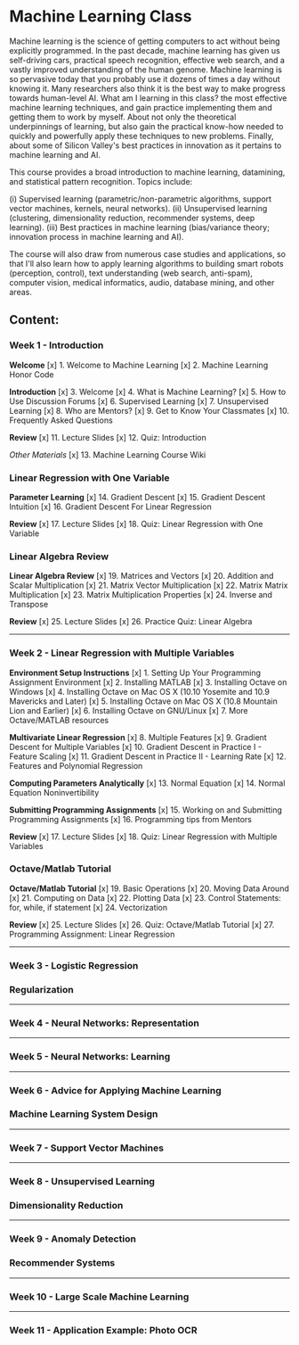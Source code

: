 # Machine Learning Class

Machine learning is the science of getting computers to act without being explicitly programmed. In the past decade, machine learning has given us self-driving cars, practical speech recognition, effective web search, and a vastly improved understanding of the human genome. Machine learning is so pervasive today that you probably use it dozens of times a day without knowing it. Many researchers also think it is the best way to make progress towards human-level AI. What am I learning in this class? the most effective machine learning techniques, and gain practice implementing them and getting them to work by myself. About not only the theoretical underpinnings of learning, but also gain the practical know-how needed to quickly and powerfully apply these techniques to new problems. Finally, about some of Silicon Valley's best practices in innovation as it pertains to machine learning and AI.

This course provides a broad introduction to machine learning, datamining, and statistical pattern recognition. Topics include:

(i) Supervised learning (parametric/non-parametric algorithms, support vector machines, kernels, neural networks).
(ii) Unsupervised learning (clustering, dimensionality reduction, recommender systems, deep learning).
(iii) Best practices in machine learning (bias/variance theory; innovation process in machine learning and AI).

The course will also draw from numerous case studies and applications, so that I'll also learn how to apply learning algorithms to building smart robots (perception, control), text understanding (web search, anti-spam), computer vision, medical informatics, audio, database mining, and other areas.

## Content:

### Week 1 - Introduction

**Welcome**
[x] 1. Welcome to Machine Learning
[x] 2. Machine Learning Honor Code

**Introduction**
[x] 3. Welcome
[x] 4. What is Machine Learning?
[x] 5. How to Use Discussion Forums
[x] 6. Supervised Learning
[x] 7. Unsupervised Learning
[x] 8. Who are Mentors?
[x] 9. Get to Know Your Classmates
[x] 10. Frequently Asked Questions

**Review**
[x] 11. Lecture Slides
[x] 12. Quiz: Introduction

*Other Materials*
[x] 13. Machine Learning Course Wiki

### Linear Regression with One Variable

**Parameter Learning**
[x] 14. Gradient Descent
[x] 15. Gradient Descent Intuition
[x] 16. Gradient Descent For Linear Regression

**Review**
[x] 17. Lecture Slides
[x] 18. Quiz: Linear Regression with One Variable

### Linear Algebra Review

**Linear Algebra Review**
[x] 19. Matrices and Vectors
[x] 20. Addition and Scalar Multiplication
[x] 21. Matrix Vector Multiplication
[x] 22. Matrix Matrix Multiplication
[x] 23. Matrix Multiplication Properties
[x] 24. Inverse and Transpose

**Review**
[x] 25. Lecture Slides
[x] 26. Practice Quiz: Linear Algebra

---

### Week 2 - Linear Regression with Multiple Variables

**Environment Setup Instructions**
[x] 1. Setting Up Your Programming Assignment Environment
[x] 2. Installing MATLAB
[x] 3. Installing Octave on Windows
[x] 4. Installing Octave on Mac OS X (10.10 Yosemite and 10.9 Mavericks and Later)
[x] 5. Installing Octave on Mac OS X (10.8 Mountain Lion and Earlier)
[x] 6. Installing Octave on GNU/Linux
[x] 7. More Octave/MATLAB resources

**Multivariate Linear Regression**
[x] 8. Multiple Features
[x] 9. Gradient Descent for Multiple Variables
[x] 10. Gradient Descent in Practice I - Feature Scaling
[x] 11. Gradient Descent in Practice II - Learning Rate
[x] 12. Features and Polynomial Regression

**Computing Parameters Analytically**
[x] 13. Normal Equation
[x] 14. Normal Equation Noninvertibility

**Submitting Programming Assignments**
[x] 15. Working on and Submitting Programming Assignments
[x] 16. Programming tips from Mentors

**Review**
[x] 17. Lecture Slides
[x] 18. Quiz: Linear Regression with Multiple Variables

### Octave/Matlab Tutorial

**Octave/Matlab Tutorial**
[x] 19. Basic Operations
[x] 20. Moving Data Around
[x] 21. Computing on Data
[x] 22. Plotting Data
[x] 23. Control Statements: for, while, if statement
[x] 24. Vectorization

**Review**
[x] 25. Lecture Slides
[x] 26. Quiz: Octave/Matlab Tutorial
[x] 27. Programming Assignment: Linear Regression

---

### Week 3 - Logistic Regression

### Regularization

---

### Week 4 - Neural Networks: Representation

---

### Week 5 - Neural Networks: Learning

---

### Week 6 - Advice for Applying Machine Learning

### Machine Learning System Design

---

### Week 7 - Support Vector Machines

---

### Week 8 - Unsupervised Learning

### Dimensionality Reduction

---

### Week 9 - Anomaly Detection

### Recommender Systems

---

### Week 10 - Large Scale Machine Learning

---

### Week 11 - Application Example: Photo OCR